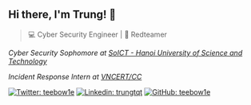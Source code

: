 ## Hi there, I'm Trung! 👋
> 💻 Cyber Security Engineer | 🚩 Redteamer

*Cyber Security Sophomore at [SoICT - Hanoi University of Science and Technology](https://soict.hust.edu.vn/en/)*


*Incident Response Intern at [VNCERT/CC](https://github.com/VNCERT-CC/)*

[![Twitter: teebow1e](https://img.shields.io/static/v1?style=for-the-badge&message=X&color=000000&logo=X&logoColor=FFFFFF&label=&link=https://twitter.com/teebow1e)](https://twitter.com/teebow1e)
[![Linkedin: trungtqt](https://img.shields.io/static/v1?style=for-the-badge&message=LinkedIn&color=0A66C2&logo=LinkedIn&logoColor=FFFFFF&label=&link=https://www.linkedin.com/in/trungtqt/)](https://www.linkedin.com/in/trungtqt/)
[![GitHub: teebow1e](https://img.shields.io/static/v1?style=for-the-badge&message=GitHub&color=181717&logo=GitHub&logoColor=FFFFFF&label=&link=https://github.com/teebow1e/)](https://github.com/teebow1e/)
